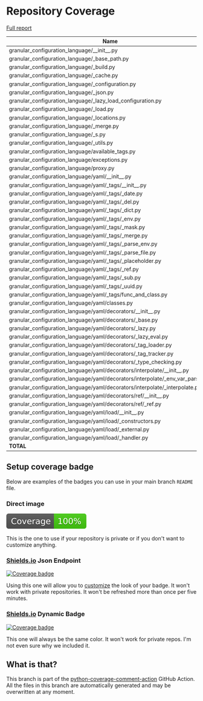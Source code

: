 # Repository Coverage

[Full report](https://htmlpreview.github.io/?https://github.com/lifedox/granular-configuration-language/blob/python-coverage-comment-action-data/htmlcov/index.html)

| Name                                                                                |    Stmts |     Miss |   Branch |   BrPart |    Cover |   Missing |
|------------------------------------------------------------------------------------ | -------: | -------: | -------: | -------: | -------: | --------: |
| granular\_configuration\_language/\_\_init\_\_.py                                   |        6 |        0 |        0 |        0 |     100% |           |
| granular\_configuration\_language/\_base\_path.py                                   |       13 |        0 |        6 |        0 |     100% |           |
| granular\_configuration\_language/\_build.py                                        |       39 |        0 |       12 |        0 |     100% |           |
| granular\_configuration\_language/\_cache.py                                        |       65 |        0 |       12 |        0 |     100% |           |
| granular\_configuration\_language/\_configuration.py                                |      132 |        0 |       22 |        0 |     100% |           |
| granular\_configuration\_language/\_json.py                                         |       36 |        0 |       20 |        0 |     100% |           |
| granular\_configuration\_language/\_lazy\_load\_configuration.py                    |       71 |        0 |        2 |        0 |     100% |           |
| granular\_configuration\_language/\_load.py                                         |       16 |        0 |        2 |        0 |     100% |           |
| granular\_configuration\_language/\_locations.py                                    |       63 |        0 |        6 |        0 |     100% |           |
| granular\_configuration\_language/\_merge.py                                        |       26 |        0 |       14 |        0 |     100% |           |
| granular\_configuration\_language/\_s.py                                            |        1 |        0 |        0 |        0 |     100% |           |
| granular\_configuration\_language/\_utils.py                                        |       35 |        0 |        8 |        0 |     100% |           |
| granular\_configuration\_language/available\_tags.py                                |        0 |        0 |        0 |        0 |     100% |           |
| granular\_configuration\_language/exceptions.py                                     |       40 |        0 |        0 |        0 |     100% |           |
| granular\_configuration\_language/proxy.py                                          |        1 |        0 |        0 |        0 |     100% |           |
| granular\_configuration\_language/yaml/\_\_init\_\_.py                              |        3 |        0 |        0 |        0 |     100% |           |
| granular\_configuration\_language/yaml/\_tags/\_\_init\_\_.py                       |        3 |        0 |        0 |        0 |     100% |           |
| granular\_configuration\_language/yaml/\_tags/\_date.py                             |       21 |        0 |        2 |        0 |     100% |           |
| granular\_configuration\_language/yaml/\_tags/\_del.py                              |        5 |        0 |        0 |        0 |     100% |           |
| granular\_configuration\_language/yaml/\_tags/\_dict.py                             |        7 |        0 |        0 |        0 |     100% |           |
| granular\_configuration\_language/yaml/\_tags/\_env.py                              |       11 |        0 |        0 |        0 |     100% |           |
| granular\_configuration\_language/yaml/\_tags/\_mask.py                             |        7 |        0 |        0 |        0 |     100% |           |
| granular\_configuration\_language/yaml/\_tags/\_merge.py                            |       10 |        0 |        0 |        0 |     100% |           |
| granular\_configuration\_language/yaml/\_tags/\_parse\_env.py                       |       36 |        0 |        6 |        0 |     100% |           |
| granular\_configuration\_language/yaml/\_tags/\_parse\_file.py                      |       25 |        0 |        2 |        0 |     100% |           |
| granular\_configuration\_language/yaml/\_tags/\_placeholder.py                      |        6 |        0 |        0 |        0 |     100% |           |
| granular\_configuration\_language/yaml/\_tags/\_ref.py                              |        7 |        0 |        0 |        0 |     100% |           |
| granular\_configuration\_language/yaml/\_tags/\_sub.py                              |        7 |        0 |        0 |        0 |     100% |           |
| granular\_configuration\_language/yaml/\_tags/\_uuid.py                             |        7 |        0 |        0 |        0 |     100% |           |
| granular\_configuration\_language/yaml/\_tags/func\_and\_class.py                   |       33 |        0 |        4 |        0 |     100% |           |
| granular\_configuration\_language/yaml/classes.py                                   |       84 |        0 |        4 |        0 |     100% |           |
| granular\_configuration\_language/yaml/decorators/\_\_init\_\_.py                   |        5 |        0 |        0 |        0 |     100% |           |
| granular\_configuration\_language/yaml/decorators/\_base.py                         |       66 |        0 |       12 |        0 |     100% |           |
| granular\_configuration\_language/yaml/decorators/\_lazy.py                         |       41 |        0 |        4 |        0 |     100% |           |
| granular\_configuration\_language/yaml/decorators/\_lazy\_eval.py                   |       15 |        0 |        0 |        0 |     100% |           |
| granular\_configuration\_language/yaml/decorators/\_tag\_loader.py                  |       83 |        0 |       26 |        0 |     100% |           |
| granular\_configuration\_language/yaml/decorators/\_tag\_tracker.py                 |       18 |        0 |        0 |        0 |     100% |           |
| granular\_configuration\_language/yaml/decorators/\_type\_checking.py               |       43 |        0 |        2 |        0 |     100% |           |
| granular\_configuration\_language/yaml/decorators/interpolate/\_\_init\_\_.py       |        1 |        0 |        0 |        0 |     100% |           |
| granular\_configuration\_language/yaml/decorators/interpolate/\_env\_var\_parser.py |       22 |        0 |        4 |        0 |     100% |           |
| granular\_configuration\_language/yaml/decorators/interpolate/\_interpolate.py      |       72 |        0 |       18 |        0 |     100% |           |
| granular\_configuration\_language/yaml/decorators/ref/\_\_init\_\_.py               |        1 |        0 |        0 |        0 |     100% |           |
| granular\_configuration\_language/yaml/decorators/ref/\_ref.py                      |       38 |        0 |       14 |        0 |     100% |           |
| granular\_configuration\_language/yaml/load/\_\_init\_\_.py                         |        1 |        0 |        0 |        0 |     100% |           |
| granular\_configuration\_language/yaml/load/\_constructors.py                       |       16 |        0 |        6 |        0 |     100% |           |
| granular\_configuration\_language/yaml/load/\_external.py                           |       17 |        0 |        4 |        0 |     100% |           |
| granular\_configuration\_language/yaml/load/\_handler.py                            |       23 |        0 |        4 |        0 |     100% |           |
|                                                                           **TOTAL** | **1278** |    **0** |  **216** |    **0** | **100%** |           |


## Setup coverage badge

Below are examples of the badges you can use in your main branch `README` file.

### Direct image

[![Coverage badge](https://raw.githubusercontent.com/lifedox/granular-configuration-language/python-coverage-comment-action-data/badge.svg)](https://htmlpreview.github.io/?https://github.com/lifedox/granular-configuration-language/blob/python-coverage-comment-action-data/htmlcov/index.html)

This is the one to use if your repository is private or if you don't want to customize anything.

### [Shields.io](https://shields.io) Json Endpoint

[![Coverage badge](https://img.shields.io/endpoint?url=https://raw.githubusercontent.com/lifedox/granular-configuration-language/python-coverage-comment-action-data/endpoint.json)](https://htmlpreview.github.io/?https://github.com/lifedox/granular-configuration-language/blob/python-coverage-comment-action-data/htmlcov/index.html)

Using this one will allow you to [customize](https://shields.io/endpoint) the look of your badge.
It won't work with private repositories. It won't be refreshed more than once per five minutes.

### [Shields.io](https://shields.io) Dynamic Badge

[![Coverage badge](https://img.shields.io/badge/dynamic/json?color=brightgreen&label=coverage&query=%24.message&url=https%3A%2F%2Fraw.githubusercontent.com%2Flifedox%2Fgranular-configuration-language%2Fpython-coverage-comment-action-data%2Fendpoint.json)](https://htmlpreview.github.io/?https://github.com/lifedox/granular-configuration-language/blob/python-coverage-comment-action-data/htmlcov/index.html)

This one will always be the same color. It won't work for private repos. I'm not even sure why we included it.

## What is that?

This branch is part of the
[python-coverage-comment-action](https://github.com/marketplace/actions/python-coverage-comment)
GitHub Action. All the files in this branch are automatically generated and may be
overwritten at any moment.